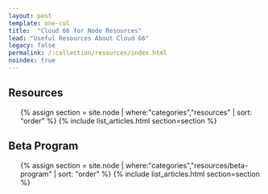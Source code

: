 ```yaml
---
layout: post
template: one-col
title:  "Cloud 66 for Node Resources"
lead: "Useful Resources About Cloud 66"
legacy: false
permalink: /:collection/resources/index.html
noindex: true
---
```


<div class="Toc Toc--howto">
    <h2>Resources</h2>
    <ul>
    {% assign section = site.node | where:"categories","resources" | sort: "order" %}
    {% include list_articles.html section=section %}
    </ul>
    <h2>Beta Program</h2>
    <ul>
    {% assign section = site.node | where:"categories","resources/beta-program" | sort: "order" %}
    {% include list_articles.html section=section %}
    </ul>

</div><!--/.Toc-->
